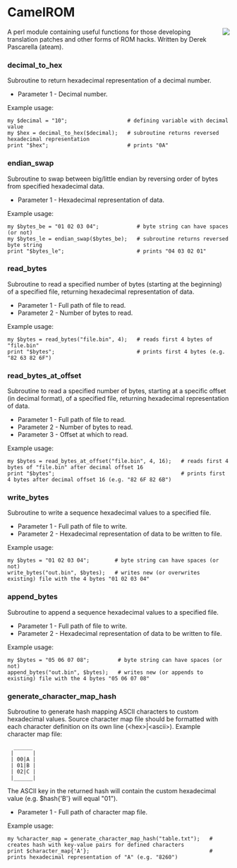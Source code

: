 # CamelROM
<img align="right" src="https://i.imgur.com/K3dXPTm.png">A perl module containing useful functions for those developing translation patches and other forms of ROM hacks.  Written by Derek Pascarella (ateam).

### decimal_to_hex
Subroutine to return hexadecimal representation of a decimal number.
- Parameter 1 - Decimal number.

Example usage:
```
my $decimal = "10";                   # defining variable with decimal value
my $hex = decimal_to_hex($decimal);   # subroutine returns reversed hexadecimal representation
print "$hex";                         # prints "0A"
```

### endian_swap
Subroutine to swap between big/little endian by reversing order of bytes from specified hexadecimal data.
- Parameter 1 - Hexadecimal representation of data.

Example usage:
```
my $bytes_be = "01 02 03 04";            # byte string can have spaces (or not)
my $bytes_le = endian_swap($bytes_be);   # subroutine returns reversed byte string
print "$bytes_le";                       # prints "04 03 02 01"
```

### read_bytes
Subroutine to read a specified number of bytes (starting at the beginning) of a specified file, returning hexadecimal representation of data.
- Parameter 1 - Full path of file to read.
- Parameter 2 - Number of bytes to read.

Example usage:
```
my $bytes = read_bytes("file.bin", 4);   # reads first 4 bytes of "file.bin"
print "$bytes";                          # prints first 4 bytes (e.g. "82 63 82 6F")
```

### read_bytes_at_offset
Subroutine to read a specified number of bytes, starting at a specific offset (in decimal format), of a specified file, returning hexadecimal representation of data.
- Parameter 1 - Full path of file to read.
- Parameter 2 - Number of bytes to read.
- Parameter 3 - Offset at which to read.

Example usage:
```
my $bytes = read_bytes_at_offset("file.bin", 4, 16);   # reads first 4 bytes of "file.bin" after decimal offset 16
print "$bytes";                                        # prints first 4 bytes after decimal offset 16 (e.g. "82 6F 82 6B")
```

### write_bytes
Subroutine to write a sequence hexadecimal values to a specified file.
- Parameter 1 - Full path of file to write.
- Parameter 2 - Hexadecimal representation of data to be written to file.

Example usage:
```
my $bytes = "01 02 03 04";        # byte string can have spaces (or not)
write_bytes("out.bin", $bytes);   # writes new (or overwrites existing) file with the 4 bytes "01 02 03 04"
```

### append_bytes
Subroutine to append a sequence hexadecimal values to a specified file.
- Parameter 1 - Full path of file to write.
- Parameter 2 - Hexadecimal representation of data to be written to file.

Example usage:
```
my $bytes = "05 06 07 08";         # byte string can have spaces (or not)
append_bytes("out.bin", $bytes);   # writes new (or appends to existing) file with the 4 bytes "05 06 07 08"
```

### generate_character_map_hash
Subroutine to generate hash mapping ASCII characters to custom hexadecimal values. Source character map file should be formatted with each character definition on its own line (\<hex\>|\<ascii\>). Example character map file:
``` 
  ______
 |      |
 | 00|A |
 | 01|B |
 | 02|C |
 |______|
```

The ASCII key in the returned hash will contain the custom hexadecimal value (e.g. $hash{'B'} will equal "01").
- Parameter 1 - Full path of character map file.

Example usage:
```
my %character_map = generate_character_map_hash("table.txt");   # creates hash with key-value pairs for defined characters
print $character_map{'A'};                                      # prints hexadecimal representation of "A" (e.g. "8260")
```
